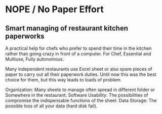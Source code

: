 # NOPE / No Paper Effort
## Smart managing of restaurant kitchen paperworks

A practical help for chefs who prefer to spend their time in the kitchen rather than going crazy in front of a computer.
For Chef, Essential and Multiuse, Fully autonomous.


Many independent restaurants use Excel sheet or also spare pieces of paper to carry out all their paperwork duties.
Until now this was the best choice for them, but this way leads to loads of problem.

Organization: Many sheets to manage often spread in different folder or Somewhere in the restaurant.
Software Usability: The possibilities of compromise the indispensable functions of the sheet. 
Data Storage: The possible loss of all your data (hard disk fail).


